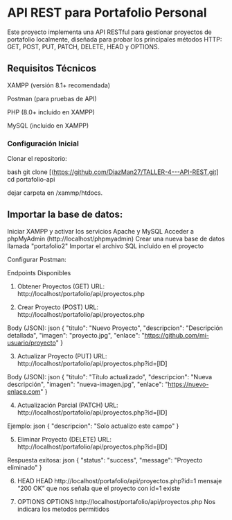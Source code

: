# API REST para Portafolio Personal
Este proyecto implementa una API RESTful para gestionar proyectos de portafolio localmente, diseñada para probar los principales métodos HTTP: GET, POST, PUT, PATCH, DELETE, HEAD y OPTIONS.

## Requisitos Técnicos
XAMPP (versión 8.1+ recomendada)

Postman (para pruebas de API)

PHP (8.0+ incluido en XAMPP)

MySQL (incluido en XAMPP)

### Configuración Inicial
Clonar el repositorio:

bash
git clone [(https://github.com/DiazMan27/TALLER-4---API-REST.git]
cd portafolio-api

dejar carpeta en /xammp/htdocs.
## Importar la base de datos:

Iniciar XAMPP y activar los servicios Apache y MySQL
Acceder a phpMyAdmin (http://localhost/phpmyadmin)
Crear una nueva base de datos llamada "portafolio2"
Importar el archivo SQL incluido en el proyecto

Configurar Postman:

Endpoints Disponibles
1. Obtener Proyectos (GET)
URL: http://localhost/portafolio/api/proyectos.php

2. Crear Proyecto (POST)
URL: http://localhost/portafolio/api/proyectos.php

Body (JSON):
json
{
    "titulo": "Nuevo Proyecto",
    "descripcion": "Descripción detallada",
    "imagen": "proyecto.jpg",
    "enlace": "https://github.com/mi-usuario/proyecto"
}

3. Actualizar Proyecto (PUT)
URL: http://localhost/portafolio/api/proyectos.php?id=[ID]

Body (JSON):
json
{
    "titulo": "Título actualizado",
    "descripcion": "Nueva descripción",
    "imagen": "nueva-imagen.jpg",
    "enlace": "https://nuevo-enlace.com"
}

4. Actualización Parcial (PATCH)
URL: http://localhost/portafolio/api/proyectos.php?id=[ID]

Ejemplo:
json
{
    "descripcion": "Solo actualizo este campo"
}

5. Eliminar Proyecto (DELETE)
URL: http://localhost/portafolio/api/proyectos.php?id=[ID]

Respuesta exitosa:
json
{
    "status": "success",
    "message": "Proyecto eliminado"
}

6. HEAD
   HEAD http://localhost/portafolio/api/proyectos.php?id=1
mensaje “200 OK” que nos señala que el proyecto con id=1 existe

8. OPTIONS
   OPTIONS http://localhost/portafolio/api/proyectos.php
Nos indicara los metodos permitidos
